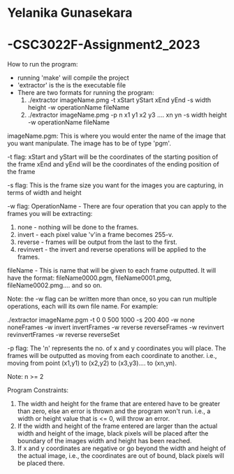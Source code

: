 # Yelanika Gunasekara
# -CSC3022F-Assignment2_2023

How to run the program:
- running 'make' will compile the project 
- 'extractor' is the is the executable file
- There are two formats for running the program:
  1. ./extractor imageName.pmg -t xStart yStart xEnd yEnd -s width height -w operationName fileName
  2. ./extractor imageName.pmg -p n x1 y1 x2 y3 .... xn yn -s width height -w operationName fileName

imageName.pgm:
 This is where you would enter the name of the image that you want manipulate. The image has to be of type 'pgm'.

-t flag:
  xStart and yStart will be the coordinates of the starting position of the frame 
  xEnd and yEnd will be the coordinates of the ending position of the frame

-s flag:
 This is the frame size you want for the images you are capturing, in terms of width and height

-w flag:
 OperationName - There are four operation that you can apply to the frames you will be extracting:
 1. none - nothing will be done to the frames.
 2. invert - each pixel value 'v'in a frame becomes 255-v.
 3. reverse - frames will be output from the last to the first.
 4. revinvert - the invert and reverse operations will be applied to the frames.

 fileName - This is name that will be given to each frame outputted. It will have the format: fileName0000.pgm, fileName0001.pmg, fileName0002.pmg.... and so on.

 Note: the -w flag can be written more than once, so you can run multiple operations, each will its own file name. For example:

  ./extractor imageName.pgm -t 0 0 500 1000 -s 200 400 -w none noneFrames -w invert invertFrames -w reverse reverseFrames -w revinvert revinvertFrames -w reverse reverseSet

-p flag:
 The 'n' represents the no. of x and y coordinates you will place.
 The frames will be outputted as moving from each coordinate to another.
 i.e., moving from point (x1,y1) to (x2,y2) to (x3,y3).... to (xn,yn).

 Note: n >= 2 

Program Constraints:
  1. The width and height for the frame that are entered have to be greater than zero, else an error is thrown and the program won't run. i.e., a width or height value that is <= 0, will throw an error.
  2. If the width and height of the frame entered are larger than the actual width and height of the image, black pixels will be placed after the boundary of the images width and height has been reached.
  3. If x and y coordinates are negative or go beyond the width and height of the actual image, i.e., the coordinates are out of bound, black pixels will be placed there.